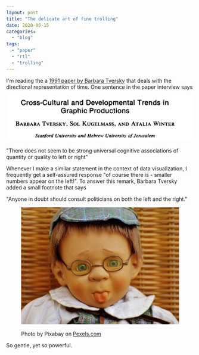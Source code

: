 ```yaml
---
layout: post
title: "The delicate art of fine trolling"
date: 2020-06-15
categories: 
  - "blog"
tags: 
  - "paper"
  - "rtl"
  - "trolling"
---
```


I'm reading the a [1991 paper by Barbara Tversky](http://citeseerx.ist.psu.edu/viewdoc/download?doi=10.1.1.950.5138&rep=rep1&type=pdf) that deals with the directional representation of time. One sentence in the paper interview says

[![](/assets/images/2020/06/image-4.png?w=1024)](http://citeseerx.ist.psu.edu/viewdoc/download?doi=10.1.1.950.5138&rep=rep1&type=pdf)

"There does not seem to be strong universal cognitive associations of quantity or quality to left or right"

Whenever I make a similar statement in the context of data visualization, I frequently get a self-assured response "of course there is - smaller numbers appear on the left!". To answer this remark, Barbara Tversky added a small footnote that says

"Anyone in doubt should consult politicians on both the left and the right."

<figure>

![](/assets/images/2020/06/doll-boy-cheeky-toys-160472.jpeg?w=1000)

<figcaption>

Photo by Pixabay on [Pexels.com](https://www.pexels.com/photo/doll-wearing-eyeglasses-160472/)

</figcaption>

</figure>

So gentle, yet so powerful.
